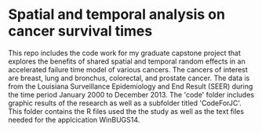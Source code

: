 # Spatial and temporal analysis on cancer survival times
This repo includes the code work for my graduate capstone project that explores the benefits of shared spatial and temporal random effects in an accelerated failure time model of various cancers. The cancers of interest are breast, lung and bronchus, colorectal, and prostate cancer. The data is from the Louisiana Surveillance Epidemiology and End Result (SEER) during the time period January 2000 to December 2013. 
The 'code' folder includes graphic results of the research as well as a subfolder titled 'CodeForJC'. This folder contains the R files used the the study as well as the text files needed for the applcication WinBUGS14. 
